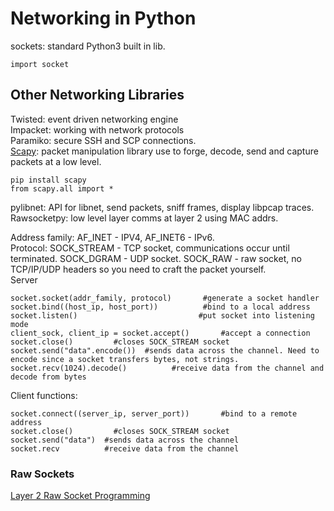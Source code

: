 # Networking in Python    
sockets: standard Python3 built in lib.     

    import socket   
## Other Networking Libraries   
Twisted: event driven networking engine     
Impacket: working with network protocols    
Paramiko: secure SSH and SCP connections.       
[Scapy](https://github.com/secdev/scapy): packet manipulation library use to forge, decode, send and capture packets at a low level.   

    pip install scapy    
    from scapy.all import *     
pylibnet: API for libnet, send packets, sniff frames, display libpcap traces.     
Rawsocketpy: low level layer comms at layer 2 using MAC addrs. 

Address family: AF_INET - IPV4, AF_INET6 - IPv6.    
Protocol: SOCK_STREAM - TCP socket, communications occur until terminated. SOCK_DGRAM - UDP socket. SOCK_RAW - raw socket, no TCP/IP/UDP headers so you need to craft the packet yourself.        
Server
```
socket.socket(addr_family, protocol)       #generate a socket handler    
socket.bind((host_ip, host_port))          #bind to a local address
socket.listen()                           #put socket into listening mode    
client_sock, client_ip = socket.accept()       #accept a connection 
socket.close()         #closes SOCK_STREAM socket
socket.send("data".encode())  #sends data across the channel. Need to encode since a socket transfers bytes, not strings.  
socket.recv(1024).decode()          #receive data from the channel and decode from bytes  
```
Client functions:     
```
socket.connect((server_ip, server_port))       #bind to a remote address
socket.close()         #closes SOCK_STREAM socket
socket.send("data")  #sends data across the channel
socket.recv          #receive data from the channel
```

### Raw Sockets   
[Layer 2 Raw Socket Programming](https://iplab.naist.jp/class/2018/materials/hands-on/layer-2-raw-socket/)